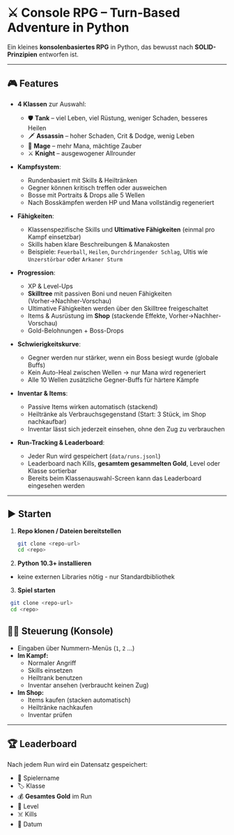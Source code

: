 # ⚔️ Console RPG – Turn-Based Adventure in Python

Ein kleines **konsolenbasiertes RPG** in Python, das bewusst nach **SOLID-Prinzipien** entworfen ist.

---

## 🎮 Features

- **4 Klassen** zur Auswahl:
  - 🛡️ **Tank** – viel Leben, viel Rüstung, weniger Schaden, besseres Heilen  
  - 🗡️ **Assassin** – hoher Schaden, Crit & Dodge, wenig Leben  
  - 🔮 **Mage** – mehr Mana, mächtige Zauber  
  - ⚔️ **Knight** – ausgewogener Allrounder  

- **Kampfsystem**:
  - Rundenbasiert mit Skills & Heiltränken  
  - Gegner können kritisch treffen oder ausweichen  
  - Bosse mit Portraits & Drops alle 5 Wellen  
  - Nach Bosskämpfen werden HP und Mana vollständig regeneriert  

- **Fähigkeiten**:
  - Klassenspezifische Skills und **Ultimative Fähigkeiten** (einmal pro Kampf einsetzbar)  
  - Skills haben klare Beschreibungen & Manakosten  
  - Beispiele: `Feuerball`, `Heilen`, `Durchdringender Schlag`, Ultis wie `Unzerstörbar` oder `Arkaner Sturm`

- **Progression**:
  - XP & Level-Ups  
  - **Skilltree** mit passiven Boni und neuen Fähigkeiten (Vorher→Nachher-Vorschau)  
  - Ultimative Fähigkeiten werden über den Skilltree freigeschaltet  
  - Items & Ausrüstung im **Shop** (stackende Effekte, Vorher→Nachher-Vorschau)  
  - Gold-Belohnungen + Boss-Drops  

- **Schwierigkeitskurve**:
  - Gegner werden nur stärker, wenn ein Boss besiegt wurde (globale Buffs)  
  - Kein Auto-Heal zwischen Wellen → nur Mana wird regeneriert  
  - Alle 10 Wellen zusätzliche Gegner-Buffs für härtere Kämpfe  

- **Inventar & Items**:
  - Passive Items wirken automatisch (stackend)  
  - Heiltränke als Verbrauchsgegenstand (Start: 3 Stück, im Shop nachkaufbar)  
  - Inventar lässt sich jederzeit einsehen, ohne den Zug zu verbrauchen  

- **Run-Tracking & Leaderboard**:
  - Jeder Run wird gespeichert (`data/runs.jsonl`)  
  - Leaderboard nach Kills, **gesamtem gesammelten Gold**, Level oder Klasse sortierbar  
  - Bereits beim Klassenauswahl-Screen kann das Leaderboard eingesehen werden  

---

## ▶️ Starten

1. **Repo klonen / Dateien bereitstellen**
   ```sh
   git clone <repo-url>
   cd <repo>
   ```
2. **Python 10.3+ installieren**

  - keine externen Libraries nötig - nur Standardbibliothek

3. **Spiel starten**
  ```sh
   git clone <repo-url>
   cd <repo>
   ```

## 🧑‍💻 Steuerung (Konsole)

- Eingaben über Nummern-Menüs (`1`, `2` …)
- **Im Kampf:**
  - Normaler Angriff
  - Skills einsetzen
  - Heiltrank benutzen
  - Inventar ansehen (verbraucht keinen Zug)
- **Im Shop:**
  - Items kaufen (stacken automatisch)
  - Heiltränke nachkaufen
  - Inventar prüfen

---

## 🏆 Leaderboard

Nach jedem Run wird ein Datensatz gespeichert:

- 👤 Spielername  
- 🏷️ Klasse  
- 💰 **Gesamtes Gold** im Run  
- 🎯 Level  
- ☠️ Kills  
- 📅 Datum
